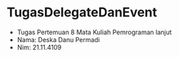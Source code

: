 # TugasDelegateDanEvent #
- Tugas Pertemuan 8 Mata Kuliah Pemrograman lanjut
- Nama: Deska Danu Permadi
- Nim: 21.11.4109

